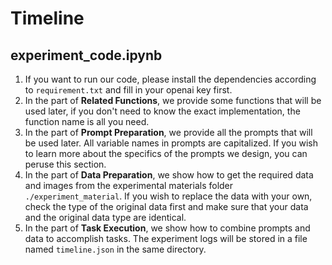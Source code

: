 # Timeline

## experiment_code.ipynb

1. If you want to run our code, please install the dependencies according to `requirement.txt` and fill in your openai key first.
2. In the part of **Related Functions**, we provide some functions that will be used later, if you don't need to know the exact implementation, the function name is all you need.
3. In the part of **Prompt Preparation**, we provide all the prompts that will be used later. All variable names in prompts are capitalized. If you wish to learn more about the specifics of the prompts we design, you can peruse this section.
4. In the part of **Data Preparation**, we show how to get the required data and images from the experimental materials folder `./experiment_material`. If you wish to replace the data with your own, check the type of the original data first and make sure that your data and the original data type are identical.
5. In the part of **Task Execution**, we show how to combine prompts and data to accomplish tasks. The experiment logs will be stored in a file named `timeline.json` in the same directory.
